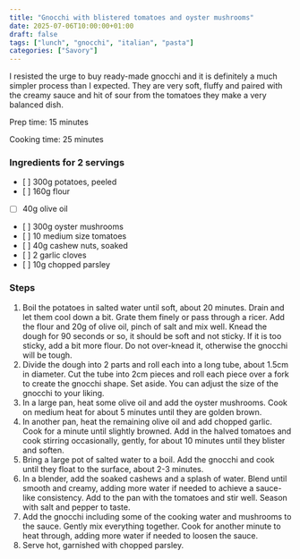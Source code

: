 ```yaml
---
title: "Gnocchi with blistered tomatoes and oyster mushrooms"
date: 2025-07-06T10:00:00+01:00
draft: false
tags: ["lunch", "gnocchi", "italian", "pasta"]
categories: ["Savory"]
---
```


I resisted the urge to buy ready-made gnocchi and it is definitely a much simpler process than I expected. They are very soft, fluffy and paired with the creamy sauce and hit of sour from the tomatoes they make a very balanced dish.

<div class="recipe" id="recipe">
Prep time: 15 minutes

Cooking time: 25 minutes

### Ingredients for 2 servings
- [ ] 300g potatoes, peeled
- [ ] 160g flour
- [ ] 40g olive oil
- [ ] 300g oyster mushrooms
- [ ] 10 medium size tomatoes
- [ ] 40g cashew nuts, soaked
- [ ] 2 garlic cloves
- [ ] 10g chopped parsley

### Steps
1. Boil the potatoes in salted water until soft, about 20 minutes. Drain and let them cool down a bit. Grate them finely or pass through a ricer. Add the flour and 20g of olive oil, pinch of salt and mix well. Knead the dough for 90 seconds or so, it should be soft and not sticky. If it is too sticky, add a bit more flour. Do not over-knead it, otherwise the gnocchi will be tough.
2. Divide the dough into 2 parts and roll each into a long tube, about 1.5cm in diameter. Cut the tube into 2cm pieces and roll each piece over a fork to create the gnocchi shape. Set aside. You can adjust the size of the gnocchi to your liking.
3. In a large pan, heat some olive oil and add the oyster mushrooms. Cook on medium heat for about 5 minutes until they are golden brown.
4. In another pan, heat the remaining olive oil and add chopped garlic. Cook for a minute until slightly browned. Add in the halved tomatoes and cook stirring occasionally, gently, for about 10 minutes until they blister and soften.
5. Bring a large pot of salted water to a boil. Add the gnocchi and cook until they float to the surface, about 2-3 minutes.
6. In a blender, add the soaked cashews and a splash of water. Blend until smooth and creamy, adding more water if needed to achieve a sauce-like consistency. Add to the pan with the tomatoes and stir well. Season with salt and pepper to taste.
7. Add the gnocchi including some of the cooking water and mushrooms to the sauce. Gently mix everything together. Cook for another minute to heat through, adding more water if needed to loosen the sauce.
8. Serve hot, garnished with chopped parsley.

</div>

